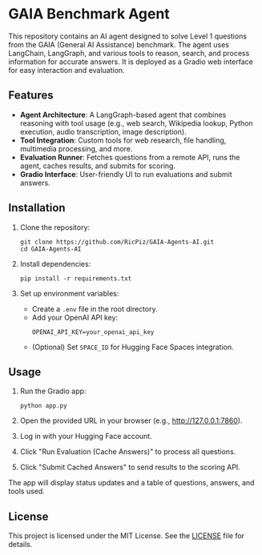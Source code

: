 # GAIA Benchmark Agent

This repository contains an AI agent designed to solve Level 1 questions from the GAIA (General AI Assistance) benchmark. The agent uses LangChain, LangGraph, and various tools to reason, search, and process information for accurate answers. It is deployed as a Gradio web interface for easy interaction and evaluation.

## Features

- **Agent Architecture**: A LangGraph-based agent that combines reasoning with tool usage (e.g., web search, Wikipedia lookup, Python execution, audio transcription, image description).
- **Tool Integration**: Custom tools for web research, file handling, multimedia processing, and more.
- **Evaluation Runner**: Fetches questions from a remote API, runs the agent, caches results, and submits for scoring.
- **Gradio Interface**: User-friendly UI to run evaluations and submit answers.

## Installation

1. Clone the repository:
   ```
   git clone https://github.com/RicPiz/GAIA-Agents-AI.git
   cd GAIA-Agents-AI
   ```

2. Install dependencies:
   ```
   pip install -r requirements.txt
   ```

3. Set up environment variables:
   - Create a `.env` file in the root directory.
   - Add your OpenAI API key:
     ```
     OPENAI_API_KEY=your_openai_api_key
     ```
   - (Optional) Set `SPACE_ID` for Hugging Face Spaces integration.

## Usage

1. Run the Gradio app:
   ```
   python app.py
   ```

2. Open the provided URL in your browser (e.g., http://127.0.0.1:7860).

3. Log in with your Hugging Face account.

4. Click "Run Evaluation (Cache Answers)" to process all questions.

5. Click "Submit Cached Answers" to send results to the scoring API.

The app will display status updates and a table of questions, answers, and tools used.

## License

This project is licensed under the MIT License. See the [LICENSE](LICENSE) file for details.
